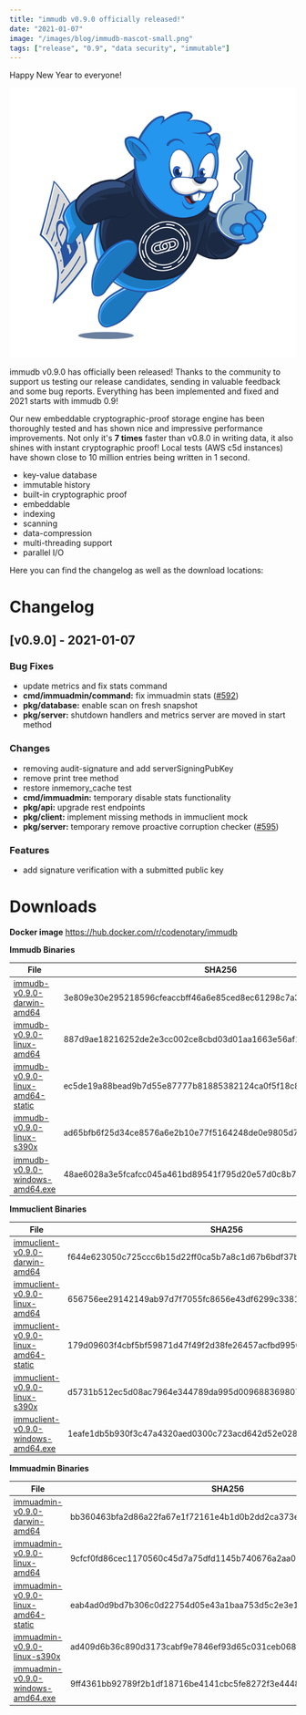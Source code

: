 ```yaml
---
title: "immudb v0.9.0 officially released!"
date: "2021-01-07"
image: "/images/blog/immudb-mascot-small.png"
tags: ["release", "0.9", "data security", "immutable"]
---
```


Happy New Year to everyone!

![immudb v0.9.0](/images/blog/immudb-mascot-small.png)

immudb v0.9.0 has officially been released! Thanks to the community to support us testing our release candidates, sending in valuable feedback and some bug reports. Everything has been implemented and fixed and 2021 starts with immudb 0.9!

Our new embeddable cryptographic-proof storage engine has been thoroughly tested and has shown nice and impressive performance improvements.
Not only it's **7 times** faster than v0.8.0 in writing data, it also shines with instant cryptographic proof! Local tests (AWS c5d instances) have shown close to 10 million entries being written in 1 second.

* key-value database
* immutable history
* built-in cryptographic proof 
* embeddable
* indexing
* scanning
* data-compression
* multi-threading support
* parallel I/O

Here you can find the changelog as well as the download locations:

# Changelog

<a name="v0.9.0"></a>
## [v0.9.0] - 2021-01-07
### Bug Fixes
- update metrics and fix stats command
- **cmd/immuadmin/command:** fix immuadmin stats ([#592](https://github.com/vchain-us/immudb/issues/592))
- **pkg/database:** enable scan on fresh snapshot
- **pkg/server:** shutdown handlers and metrics server are moved in start method

### Changes
- removing audit-signature and add serverSigningPubKey
- remove print tree method
- restore inmemory_cache test
- **cmd/immuadmin:** temporary disable stats functionality
- **pkg/api:** upgrade rest endpoints
- **pkg/client:** implement missing methods in immuclient mock
- **pkg/server:** temporary remove proactive corruption checker ([#595](https://github.com/vchain-us/immudb/issues/595))

### Features
- add signature verification with a submitted public key

# Downloads

**Docker image**
https://hub.docker.com/r/codenotary/immudb

**Immudb Binaries**

File | SHA256
------------- | -------------
[immudb-v0.9.0-darwin-amd64](https://github.com/vchain-us/immudb/releases/download/v0.9.0/immudb-v0.9.0-darwin-amd64) | 3e809e30e295218596cfeaccbff46a6e85ced8ec61298c7a3c73eff5c885a9be 
[immudb-v0.9.0-linux-amd64](https://github.com/vchain-us/immudb/releases/download/v0.9.0/immudb-v0.9.0-linux-amd64) | 887d9ae18216252de2e3cc002ce8cbd03d01aa1663e56af1c720a15274bfabd1 
[immudb-v0.9.0-linux-amd64-static](https://github.com/vchain-us/immudb/releases/download/v0.9.0/immudb-v0.9.0-linux-amd64-static) | ec5de19a88bead9b7d55e87777b81885382124ca0f5f18c8321efb3816bb01f8 
[immudb-v0.9.0-linux-s390x](https://github.com/vchain-us/immudb/releases/download/v0.9.0/immudb-v0.9.0-linux-s390x) | ad65bfb6f25d34ce8576a6e2b10e77f5164248de0e9805d719326f4b3aa6ea0d 
[immudb-v0.9.0-windows-amd64.exe](https://github.com/vchain-us/immudb/releases/download/v0.9.0/immudb-v0.9.0-windows-amd64.exe) | 48ae6028a3e5fcafcc045a461bd89541f795d20e57d0c8b7472ebecceb17c42c 


**Immuclient Binaries**

File | SHA256
------------- | -------------
[immuclient-v0.9.0-darwin-amd64](https://github.com/vchain-us/immudb/releases/download/v0.9.0/immuclient-v0.9.0-darwin-amd64) | f644e623050c725ccc6b15d22ff0ca5b7a8c1d67b6bdf37bb4b87c54a5a4be76 
[immuclient-v0.9.0-linux-amd64](https://github.com/vchain-us/immudb/releases/download/v0.9.0/immuclient-v0.9.0-linux-amd64) | 656756ee29142149ab97d7f7055fc8656e43df6299c338197e7c8476861638f2 
[immuclient-v0.9.0-linux-amd64-static](https://github.com/vchain-us/immudb/releases/download/v0.9.0/immuclient-v0.9.0-linux-amd64-static) | 179d09603f4cbf5bf59871d47f49f2d38fe26457acfbd9950ddb90fbe94262b0 
[immuclient-v0.9.0-linux-s390x](https://github.com/vchain-us/immudb/releases/download/v0.9.0/immuclient-v0.9.0-linux-s390x) | d5731b512ec5d08ac7964e344789da995d009688369807cafde1043a9b17f624 
[immuclient-v0.9.0-windows-amd64.exe](https://github.com/vchain-us/immudb/releases/download/v0.9.0/immuclient-v0.9.0-windows-amd64.exe) | 1eafe1db5b930f3c47a4320aed0300c723acd642d52e028e74ba1826f6662dbc 

**Immuadmin Binaries**

File | SHA256
------------- | -------------
[immuadmin-v0.9.0-darwin-amd64](https://github.com/vchain-us/immudb/releases/download/v0.9.0/immuadmin-v0.9.0-darwin-amd64) | bb360463bfa2d86a22fa67e1f72161e4b1d0b2dd2ca373e358551331de01fd3d 
[immuadmin-v0.9.0-linux-amd64](https://github.com/vchain-us/immudb/releases/download/v0.9.0/immuadmin-v0.9.0-linux-amd64) | 9cfcf0fd86cec1170560c45d7a75dfd1145b740676a2aa070063e3d3301ec152 
[immuadmin-v0.9.0-linux-amd64-static](https://github.com/vchain-us/immudb/releases/download/v0.9.0/immuadmin-v0.9.0-linux-amd64-static) | eab4ad0d9bd7b306c0d22754d05e43a1baa753d5c2e3e1fcd9ed791debde3437 
[immuadmin-v0.9.0-linux-s390x](https://github.com/vchain-us/immudb/releases/download/v0.9.0/immuadmin-v0.9.0-linux-s390x) | ad409d6b36c890d3173cabf9e7846ef93d65c031ceb068f39173314fceec77ad 
[immuadmin-v0.9.0-windows-amd64.exe](https://github.com/vchain-us/immudb/releases/download/v0.9.0/immuadmin-v0.9.0-windows-amd64.exe) | 9ff4361bb92789f2b1df18716be4141cbc5fe8272f3e44480b497551a0bada05 
